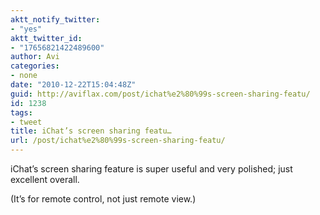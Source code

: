 ```yaml
---
aktt_notify_twitter:
- "yes"
aktt_twitter_id:
- "17656821422489600"
author: Avi
categories:
- none
date: "2010-12-22T15:04:48Z"
guid: http://aviflax.com/post/ichat%e2%80%99s-screen-sharing-featu/
id: 1238
tags:
- tweet
title: iChat’s screen sharing featu…
url: /post/ichat%e2%80%99s-screen-sharing-featu/
---
```

iChat’s screen sharing feature is super useful and very polished; just excellent overall.

(It&#8217;s for remote control, not just remote view.)
